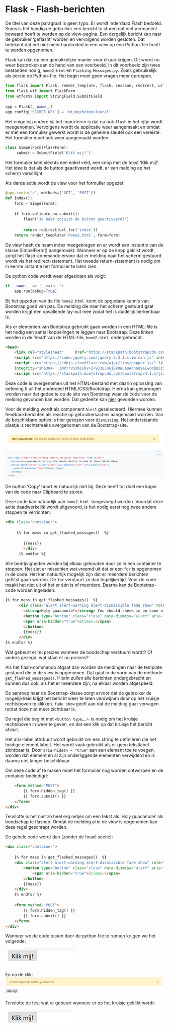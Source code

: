 # Flask - Flash-berichten

De titel van deze paragraaf is geen typo. Er wordt inderdaad Flash bedoeld. 
Soms is het handig de gebruiker een bericht te sturen dat niet permanent bewaard hoeft te worden op de view-pagina. Een dergelijk bericht kan naar de gebruiker ‘geflasht’ worden en vervolgens worden gesloten. Dat betekent dat het niet meer hardcoded in een view op een Python-file hoeft te worden opgenomen.

Flask kan dat op een gemakkelijke manier voor elkaar krijgen.
Dit wordt nu weer besproken aan de hand van een voorbeeld. In dit voorbeeld zijn twee bestanden nodig, `home2.html` en `Flashing-Messages.py`.
Zoals gebruikelijk als eerste de Python-file. Het begin moet geen vragen meer oproepen.

```python
from flask import Flask, render_template, flash, session, redirect, url_for
from flask_wtf import FlaskForm
from wtforms import StringField,SubmitField

app = Flask(__name__)
app.config['SECRET_KEY'] = 'mijngeheimesleutel'
```

Het enige bijzondere bij het importeren is dat nu ook `flash` in het rijtje wordt meegenomen.
Vervolgens wordt de applicatie weer aangemaakt en omdat er met een formulier gewerkt wordt is de geheime sleutel ook een vereiste.
Het formulier moet ook weer aangemaakt worden:

```python
class SimpelForm(FlaskForm):
     submit = SubmitField('Klik mij!')
```

Het formulier kent slechts een enkel veld, een knop met de tekst ‘Klik mij!’.
Het idee is dat als de button geactiveerd wordt, er een melding op het scherm verschijnt.

Als derde actie wordt de view voor het formulier opgezet:

```python
@app.route('/', methods=['GET', 'POST'])
def index():
    form = SimpelForm()

    if form.validate_on_submit():
        flash("Je hebt zojuist de button geactiveerd!")

        return redirect(url_for('index'))
    return render_template('home2.html', form=form)  
```

De view heeft de naam index meegekregen en er wordt een instantie van de klasse SimpelForm() aangemaakt.
Wanneer er op de knop geklikt wordt, zorgt het flash-commando ervoor dat er melding naar het scherm gestuurd wordt via het redirect-statement.
Het tweede return-statement is nodig om in eerste instantie het formulier te laten zien.

De python code wordt weer afgesloten als volgt:

```python
if __name__ == '__main__':
    app.run(debug=True)
```

Bij het opzetten van de file `home2.html `komt de opgedane kennis van Bootstrap goed van pas. De melding die naar het scherm gestuurd gaat worden krijgt een opvallende lay-out mee zodat het is duidelijk herkenbaar is.

Als er elementen van Bootstrap gebruikt gaan worden in een HTML-file is het nodig een aantal koppelingen te leggen naar Bootstrap. Deze linken worden in de ‘head’ van de HTML-file, `home2.html`, ondergebracht.

```html
<head>
    <link rel="stylesheet"     href="https://stackpath.bootstrapcdn.com/bootstrap/4.1.1/css/bootstrap.min.css"     integrity="sha384-  WskhaSGFgHYWDcbwN70/dfYBj47jz9qbsMId/iRN3ewGhXQFZCSftd1LZCfmhktB"   crossorigin="anonymous">
    <script src="https://code.jquery.com/jquery-3.3.1.slim.min.js" integrity="sha384-   q8i/X+965DzO0rT7abK41JStQIAqVgRVzpbzo5smXKp4YfRvH+8abtTE1Pi6jizo"   crossorigin="anonymous"></script>
    <script src="https://cdnjs.cloudflare.com/ajax/libs/popper.js/1.14.3/umd/popper.min.js" 
    integrity="sha384-  ZMP7rVo3mIykV+2+9J3UJ46jBk0WLaUAdn689aCwoqbBJiSnjAK/l8WvCWPIPm49"   crossorigin="anonymous"></script>
    <script src="https://stackpath.bootstrapcdn.com/bootstrap/4.1.1/js/bootstrap.min.js"    integrity="sha384-  smHYKdLADwkXOn1EmN1qk/HfnUcbVRZyYmZ4qpPea6sjB/pTJ0euyQp0Mk8ck+5T"   crossorigin="anonymous
```

Deze code is overgenomen uit het HTML-bestand met daarin oplossing van oefening 5 uit het onderdeel HTML/CSS/Bootstrap. 
Hierna kan gesprongen worden naar dat gedeelte op de site van Bootstrap waar de code voor de melding gevonden kan worden. Dat gedeelte kan [hier](https://getbootstrap.com/docs/4.0/components/alerts/) gevonden worden.

Voor de melding wordt als component `Alert` geselecteerd. Hiermee kunnen feedbackberichten als reactie op gebruikersacties aangemaakt worden. Van de beschikbare opties is hier gekozen voor `dismissing`.
Het onderstaande plaatje is rechtstreeks overgenomen van de Bootstrap-site.

![Alert melding code en voorbeeld op bootstrap site](imgs/alert-melding-bootstrap.png)

De button ‘Copy’ hoort er natuurlijk niet bij. Deze heeft tot doel een kopie van de code naar Clipboard te sturen. 

Deze code kan natuurlijk aan `home2.html `toegevoegd worden. Voordat deze actie daadwerkelijk wordt uitgevoerd, is het nodig eerst nog twee andere stappen te verrichten:

```html
<div class="container">

     {% for mess in get_flashed_messages()  %}
      
        {{mess}}
        </div>
      {% endfor %}
```

Alle bedrijvigheden worden bij elkaar gehouden door ze in een container te stoppen. Het ziet er misschien wat vreemd uit dat er een `for` is opgenomen in de code. Het kan natuurlijk mogelijk zijn dat er meerdere berichten geflitst gaan worden. De `for` verstuurt ze dan tegelijkertijd. Voor de code maakt het niet uit of het er één is of meerdere.
Daarna kan de Bootstrap-code worden ingeladen:

```html
{% for mess in get_flashed_messages()  %}
      <div class="alert alert-warning alert-dismissible fade show" role="alert">
        <strong>Holy guacamole!</strong> You should check in on some of those fields below.
        <button type="button" class="close" data-dismiss="alert" aria-label="Close">
        <span aria-hidden="true">&times;</span>
        </button>
        {{mess}}
      </div>
{% endfor %}
```
Wat gebeurt er nu precies wanneer de boodschap verstuurd wordt? Of anders gezegd, wat staat er nu precies?

Als het flash-commando afgaat dan worden de meldingen naar de template gestuurd die in de view is opgenomen. Dat gaat in de vorm van de methode `get_flashed_messages()`. 
Hierin zullen alle berichten ondergebracht en kunnen dus ook, als het er meerdere zijn, na elkaar worden afgespeeld.

De aanroep naar de Bootstrap-klasse zorgt ervoor dat de gebruiker de mogelijkheid krijgt het bericht weer te laten verdwijnen door op het kruisje rechtsboven te klikken. 
`fade show` geeft aan dat de melding gaat vervagen totdat deze niet meer zichtbaar is.

De regel die begint met `<button type….> `is nodig om het kruisje rechtsboven in weer te geven, en dat een klik op dat kruisje het bericht afsluit. 

Het aria-label attribuut wordt gebruikt om een string te definiëren die het huidige element labelt. Het wordt vaak gebruikt als er geen tekstlabel zichtbaar is.
Door `aria-hidden = "true"` aan een element toe te voegen, worden dat element en al zijn onderliggende elementen verwijderd en is daarna niet langer beschikbaar.

Om deze code af te maken moet het formulier nog worden ontworpen en de container beëindigd:

```html
    <form method="POST">
        {{ form.hidden_tag() }}
        {{ form.submit() }}
    </form>
</div>
```

Tenslotte is het niet zo heel erg netjes om een tekst als ‘Holy guacamole’ als boodschap te flashen. Omdat de melding al in de view is opgenomen kan deze regel geschrapt worden.

De gehele code wordt dan (zonder de head-sectie):

```html
<div class="container">

    {% for mess in get_flashed_messages()  %}
    <div class="alert alert-warning alert-dismissible fade show" role="alert">
        <button type="button" class="close" data-dismiss="alert" aria-label="Close">
            <span aria-hidden="true">&times;</span>
        </button>
        {{mess}}
    </div>
    {% endfor %}

    <form method="POST">
        {{ form.hidden_tag() }}
        {{ form.submit() }}
    </form>
</div>
```


Wanneer we de code testen door de python file te runnen krijgen we het volgende:

![Een button met de tekst 'Klik mij!'](imgs/Button-met-klik-mij-tekst.png)


En na de klik:
![De pagina nadat er op de button is geklikt. Een bericht wordt geflasht](imgs/button-met-melding.png)

Tenslotte de test wat er gebeurt wanneer er op het kruisje geklikt wordt:

![Het bericht is verdwenen](imgs/Button-met-klik-mij-tekst.png)

